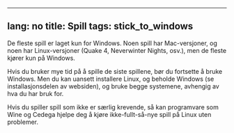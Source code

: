 
---
lang: no
title: Spill
tags: stick_to_windows
---

De fleste spill er laget kun for Windows. Noen spill har Mac-versjoner, og noen har Linux-versjoner (Quake 4, Neverwinter Nights, osv.), men de fleste kjører kun på Windows.

Hvis du bruker mye tid på å spille de siste spillene, bør du fortsette å bruke Windows. Men du kan uansett installere Linux, og beholde Windows (se installasjonsdelen av websiden), og bruke begge systemene, avhengig av hva du har bruk for.

Hvis du spiller spill som ikke er særlig krevende, så kan programvare som Wine og Cedega hjelpe deg å kjøre ikke-fullt-så-nye spill på Linux uten problemer.

